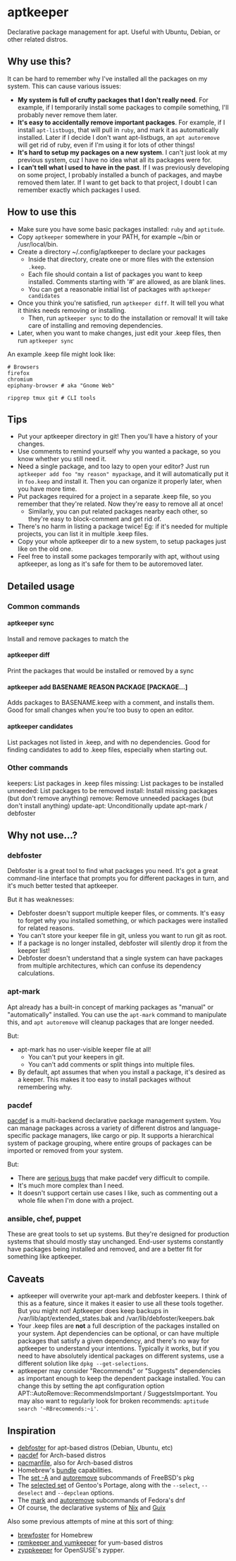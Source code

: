 # aptkeeper

Declarative package management for apt. Useful with Ubuntu, Debian, or other related distros.

## Why use this?

It can be hard to remember why I've installed all the packages on my system. This can cause various issues:

* __My system is full of crufty packages that I don't really need__. For example, if I temporarily install some packages to compile something, I'll probably never remove them later.
* __It's easy to accidentally remove important packages__. For example, if I install `apt-listbugs`, that will pull in `ruby`, and mark it as automatically installed. Later if I decide I don't want apt-listbugs, an `apt autoremove` will get rid of ruby, even if I'm using it for lots of other things!
* __It's hard to setup my packages on a new system__. I can't just look at my previous system, cuz I have no idea what all its packages were for.
* __I can't tell what I used to have in the past__. If I was previously developing on some project, I probably installed a bunch of packages, and maybe removed them later. If I want to get back to that project, I doubt I can remember exactly which packages I used.

## How to use this

* Make sure you have some basic packages installed: `ruby` and `aptitude`.
* Copy `aptkeeper` somewhere in your PATH, for example ~/bin or /usr/local/bin.
* Create a directory ~/.config/aptkeeper to declare your packages
  * Inside that directory, create one or more files with the extension `.keep`.
  * Each file should contain a list of packages you want to keep installed. Comments starting with '#' are allowed, as are blank lines.
  * You can get a reasonable initial list of packages with `aptkeeper candidates`
* Once you think you're satisfied, run `aptkeeper diff`. It will tell you what it thinks needs removing or installing.
  * Then, run `aptkeeper sync` to do the installation or removal! It will take care of installing and removing dependencies.
* Later, when you want to make changes, just edit your .keep files, then run `aptkeeper sync`

An example .keep file might look like:
```
# Browsers
firefox
chromium
epiphany-browser # aka "Gnome Web"

ripgrep tmux git # CLI tools
```

## Tips

* Put your aptkeeper directory in git! Then you'll have a history of your changes.
* Use comments to remind yourself why you wanted a package, so you know whether you still need it.
* Need a single package, and too lazy to open your editor? Just run `aptkeeper add foo "my reason" mypackage`, and it will automatically put it in `foo.keep` and install it. Then you can organize it properly later, when you have more time.
* Put packages required for a project in a separate .keep file, so you remember that they're related. Now they're easy to remove all at once!
   * Similarly, you can put related packages nearby each other, so they're easy to block-comment and get rid of.
* There's no harm in listing a package twice! Eg: if it's needed for multiple projects, you can list it in multiple .keep files.
* Copy your whole aptkeeper dir to a new system, to setup packages just like on the old one.
* Feel free to install some packages temporarily with apt, without using aptkeeper, as long as it's safe for them to be autoremoved later.

## Detailed usage

### Common commands

#### aptkeeper sync

Install and remove packages to match the 

#### aptkeeper diff

Print the packages that would be installed or removed by a sync

#### aptkeeper add BASENAME REASON PACKAGE [PACKAGE...]

Adds packages to BASENAME.keep with a comment, and installs them. Good for small changes when you're too busy to open an editor.

#### aptkeeper candidates

List packages not listed in .keep, and with no dependencies. Good for finding candidates to add to .keep files, especially when starting out.

### Other commands

keepers: List packages in .keep files
missing: List packages to be installed
unneeded: List packages to be removed
install: Install missing packages (but don't remove anything)
remove: Remove unneeded packages (but don't install anything)
update-apt: Unconditionally update apt-mark / debfoster

## Why not use...?

### debfoster

Debfoster is a great tool to find what packages you need. It's got a great command-line interface that prompts you for different packages in turn, and it's much better tested that aptkeeper.

But it has weaknesses:
* Debfoster doesn't support multiple keeper files, or comments. It's easy to forget why you installed something, or which packages were installed for related reasons.
* You can't store your keeper file in git, unless you want to run git as root.
* If a package is no longer installed, debfoster will silently drop it from the keeper list!
* Debfoster doesn't understand that a single system can have packages from multiple architectures, which can confuse its dependency calculations.

### apt-mark

Apt already has a built-in concept of marking packages as "manual" or "automatically" installed. You can use the `apt-mark` command to manipulate this, and `apt autoremove` will cleanup packages that are longer needed.

But:
* apt-mark has no user-visible keeper file at all!
  * You can't put your keepers in git.
  * You can't add comments or split things into multiple files.
* By default, apt assumes that when you install a package, it's desired as a keeper. This makes it too easy to install packages without remembering why.

### pacdef

[pacdef](https://github.com/steven-omaha/pacdef) is a multi-backend declarative package management system. You can manage packages across a variety of different distros and language-specific package managers, like cargo or pip. It supports a hierarchical system of package grouping, where entire groups of packages can be imported or removed from your system.

But:
* There are [serious bugs](https://github.com/steven-omaha/pacdef/issues/90) that make pacdef very difficult to compile.
* It's much more complex than I need.
* It doesn't support certain use cases I like, such as commenting out a whole file when I'm done with a project.

### ansible, chef, puppet

These are great tools to set up systems. But they're designed for production systems that should mostly stay unchanged. End-user systems constantly have packages being installed and removed, and are a better fit for something like aptkeeper.

## Caveats

* aptkeeper will overwrite your apt-mark and debfoster keepers. I think of this as a feature, since it makes it easier to use all these tools together. But you might not! Aptkeeper does keep backups in /var/lib/apt/extended_states.bak and /var/lib/debfoster/keepers.bak
* Your .keep files are __not__ a full description of the packages installed on your system. Apt dependencies can be optional, or can have multiple packages that satisfy a given dependency, and there's no way for aptkeeper to understand your intentions. Typically it works, but if you need to have absolutely identical packages on different systems, use a different solution like `dpkg --get-selections`.
* aptkeeper may consider "Recommends" or "Suggests" dependencies as important enough to keep the dependent package installed. You can change this by setting the apt configuration option APT::AutoRemove::RecommendsImportant / SuggestsImportant. You may also want to regularly look for broken recommends: `aptitude search '~RBrecommends:~i'`.

## Inspiration

* [debfoster](https://packages.debian.org/sid/debfoster) for apt-based distros (Debian, Ubuntu, etc)
* [pacdef](https://github.com/steven-omaha/pacdef) for Arch-based distros
* [pacmanfile](https://github.com/cloudlena/pacmanfile), also for Arch-based distros
* Homebrew's [bundle](https://github.com/Homebrew/homebrew-bundle) capabilities.
* The [set -A](https://man.freebsd.org/cgi/man.cgi?query=pkg-set&sektion=8&apropos=0&manpath=FreeBSD+14.2-RELEASE+and+Ports) and [autoremove](https://man.freebsd.org/cgi/man.cgi?query=pkg-autoremove&sektion=8&apropos=0&manpath=FreeBSD+14.2-RELEASE+and+Ports) subcommands of FreeBSD's pkg
* The [selected set](https://wiki.gentoo.org/wiki/Selected_set_(Portage)) of Gentoo's Portage, along with the `--select`, `--deselect` and `--depclean` options.
* The [mark](https://dnf.readthedocs.io/en/latest/command_ref.html#mark-command-label) and [autoremove](https://dnf.readthedocs.io/en/latest/command_ref.html#autoremove-command-label) subcommands of Fedora's dnf
* Of course, the declarative systems of [Nix](https://nixos.org/) and [Guix](https://guix.gnu.org/)

Also some previous attempts of mine at this sort of thing:
* [brewfoster](https://github.com/vasi/brewfoster) for Homebrew
* [rpmkeeper and yumkeeper](https://github.com/vasi/rpmkeeper) for yum-based distros
* [zyppkeeper](https://github.com/vasi/zyppkeeper/) for OpenSUSE's zypper.
